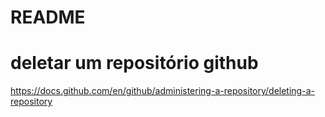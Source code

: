 # README
# deletar um repositório github
https://docs.github.com/en/github/administering-a-repository/deleting-a-repository

